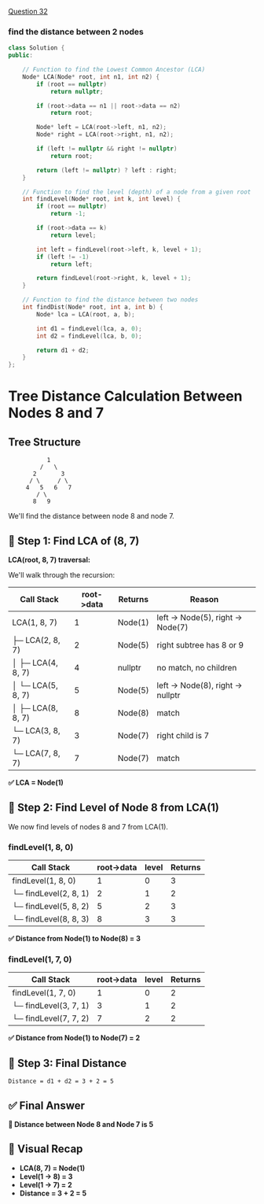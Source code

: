 <a href="https://practice.geeksforgeeks.org/problems/min-distance-between-two-given-nodes-of-a-binary-tree/1">Question 32</a>

### find the distance between 2 nodes

```cpp
class Solution {
public:

    // Function to find the Lowest Common Ancestor (LCA)
    Node* LCA(Node* root, int n1, int n2) {
        if (root == nullptr)
            return nullptr;

        if (root->data == n1 || root->data == n2)
            return root;

        Node* left = LCA(root->left, n1, n2);
        Node* right = LCA(root->right, n1, n2);

        if (left != nullptr && right != nullptr)
            return root;

        return (left != nullptr) ? left : right;
    }

    // Function to find the level (depth) of a node from a given root
    int findLevel(Node* root, int k, int level) {
        if (root == nullptr)
            return -1;

        if (root->data == k)
            return level;

        int left = findLevel(root->left, k, level + 1);
        if (left != -1)
            return left;

        return findLevel(root->right, k, level + 1);
    }

    // Function to find the distance between two nodes
    int findDist(Node* root, int a, int b) {
        Node* lca = LCA(root, a, b);

        int d1 = findLevel(lca, a, 0);
        int d2 = findLevel(lca, b, 0);

        return d1 + d2;
    }
};

```

# Tree Distance Calculation Between Nodes 8 and 7

## Tree Structure
```
           1
         /   \
       2       3
      / \     / \
     4   5   6   7
        / \
       8   9
```

We'll find the distance between node 8 and node 7.

## 🔶 Step 1: Find LCA of (8, 7)

**LCA(root, 8, 7) traversal:**

We'll walk through the recursion:

| Call Stack      | root->data | Returns  | Reason                               |
|----------------|------------|----------|--------------------------------------|
| LCA(1, 8, 7)   | 1          | Node(1)  | left → Node(5), right → Node(7)      |
| ├─ LCA(2, 8, 7)| 2          | Node(5)  | right subtree has 8 or 9             |
| │ ├─ LCA(4, 8, 7)| 4        | nullptr  | no match, no children                |
| │ └─ LCA(5, 8, 7)| 5        | Node(5)  | left → Node(8), right → nullptr      |
| │   ├─ LCA(8, 8, 7)| 8      | Node(8)  | match                                |
| └─ LCA(3, 8, 7)| 3          | Node(7)  | right child is 7                     |
|   └─ LCA(7, 8, 7)| 7        | Node(7)  | match                                |

**✅ LCA = Node(1)**

## 🔶 Step 2: Find Level of Node 8 from LCA(1)

We now find levels of nodes 8 and 7 from LCA(1).

### findLevel(1, 8, 0)

| Call Stack        | root->data | level | Returns |
|------------------|------------|-------|---------|
| findLevel(1, 8, 0)| 1         | 0     | 3       |
| └─ findLevel(2, 8, 1)| 2      | 1     | 2       |
|   └─ findLevel(5, 8, 2)| 5    | 2     | 3       |
|     └─ findLevel(8, 8, 3)| 8  | 3     | 3       |

**✅ Distance from Node(1) to Node(8) = 3**

### findLevel(1, 7, 0)

| Call Stack        | root->data | level | Returns |
|------------------|------------|-------|---------|
| findLevel(1, 7, 0)| 1         | 0     | 2       |
| └─ findLevel(3, 7, 1)| 3      | 1     | 2       |
|   └─ findLevel(7, 7, 2)| 7    | 2     | 2       |

**✅ Distance from Node(1) to Node(7) = 2**

## 🔶 Step 3: Final Distance

```
Distance = d1 + d2 = 3 + 2 = 5
```

## ✅ Final Answer

**📌 Distance between Node 8 and Node 7 is 5**

## 🔸 Visual Recap

- **LCA(8, 7) = Node(1)**
- **Level(1 → 8) = 3**
- **Level(1 → 7) = 2**
- **Distance = 3 + 2 = 5**